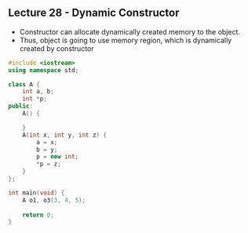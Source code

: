 ## Lecture 28 - Dynamic Constructor
* Constructor can allocate dynamically created memory to the object.
* Thus, object is going to use memory region, which is dynamically created by constructor
```c++
#include <iostream>
using namespace std;

class A {
    int a, b;
    int *p;
public:
    A() {

    }
    A(int x, int y, int z) {
        a = x;
        b = y;
        p = new int;
        *p = z;
    }
};

int main(void) {
    A o1, o3(3, 4, 5);
    
    return 0;
}
```